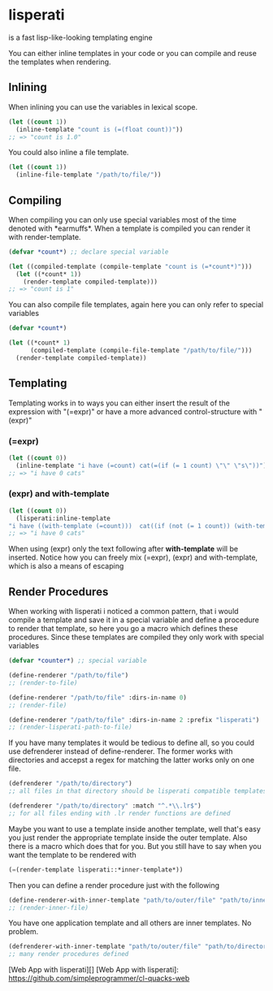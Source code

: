 # lisperati

is a fast lisp-like-looking templating engine

You can either inline templates in your code or you can compile and reuse the templates when rendering.

## Inlining

When inlining you can use the variables in lexical scope.

```lisp
(let ((count 1))
  (inline-template "count is (=(float count))"))
;; => "count is 1.0"
```

You could also inline a file template.

```lisp
(let ((count 1))
  (inline-file-template "/path/to/file/"))
```

## Compiling

When compiling you can only use special variables most of the time denoted with \*earmuffs\*. When a template is compiled you can render it with render-template.

```lisp
(defvar *count*) ;; declare special variable

(let ((compiled-template (compile-template "count is (=*count*)")))
  (let ((*count* 1))
    (render-template compiled-template)))
;; => "count is 1"
```

You can also compile file templates, again here you can only refer to special variables

```lisp
(defvar *count*)

(let ((*count* 1)
      (compiled-template (compile-file-template "/path/to/file/")))
  (render-template compiled-template))
```

## Templating

Templating works in to ways you can either insert the result of the expression with "(=expr)" or have a more advanced control-structure with "(expr)"

### (=expr)

```lisp
(let ((count 0))
  (inline-template "i have (=count) cat(=(if (= 1 count) \"\" \"s\"))"))
;; => "i have 0 cats"
```

### (expr) and with-template

```lisp
(let ((count 0))
  (lisperati:inline-template
"i have ((with-template (=count)))  cat((if (not (= 1 count)) (with-template s)))"))
;; => "i have 0 cats"
```

When using (expr) only the text following after **with-template** will be inserted.
Notice how you can freely mix (=expr), (expr) and with-template, which is also a means of escaping

## Render Procedures

When working with lisperati i noticed a common pattern, that i would compile a template and save it in a special variable and define a procedure to render that template, so here you go a macro which defines these procedures. Since these templates are compiled they only work with special variables

```lisp
(defvar *counter*) ;; special variable

(define-renderer "/path/to/file")
;; (render-to-file)

(define-renderer "/path/to/file" :dirs-in-name 0)
;; (render-file)

(define-renderer "/path/to/file" :dirs-in-name 2 :prefix "lisperati")
;; (render-lisperati-path-to-file)
```

If you have many templates it would be tedious to define all, so you could use defrenderer instead of define-renderer. The former works with directories and accepst a regex for matching the latter works only on one file.

```lisp
(defrenderer "/path/to/directory")
;; all files in that directory should be lisperati compatible templates

(defrenderer "/path/to/directory" :match "^.*\\.lr$")
;; for all files ending with .lr render functions are defined
```

Maybe you want to use a template inside another template, well that's easy you just render the appropriate template inside the outer template. Also there is a macro which does that for you. But you still have to say when you want the template to be rendered with
```lisp
(=(render-template lisperati::*inner-template*))
```

Then you can define a render procedure just with the following

```lisp
(define-renderer-with-inner-template "path/to/outer/file" "path/to/inner/file")
;; (render-inner-file)
```

You have one application template and all others are inner templates. No problem.
```lisp
(defrenderer-with-inner-template "path/to/outer/file" "path/to/directory/")
;; many render procedures defined
```

[Web App with lisperati][]
[Web App with lisperati]: https://github.com/simpleprogrammer/cl-quacks-web


